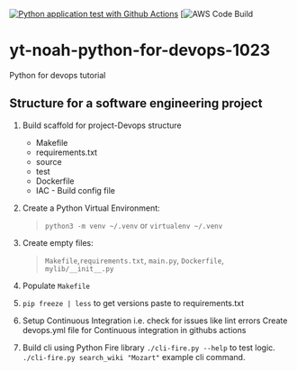 [![Python application test with Github Actions](https://github.com/evinai/yt-noah-python-for-devops-1023/actions/workflows/devops.yml/badge.svg)](https://github.com/evinai/yt-noah-python-for-devops-1023/actions/workflows/devops.yml)
[![AWS Code Build](https://codebuild.us-east-1.amazonaws.com/badges?uuid=eyJlbmNyeXB0ZWREYXRhIjoieVVWOE1tQkFwTkZoZ3kxdW9xeXpGWUFzdTh4VDM1bDNJQlYxOUJWSFdocCtrOWNFbC95UytxcVQ2Z05xcjhpaXNiMVhhSzFEdXlDdm9BU3E0L210c29FPSIsIml2UGFyYW1ldGVyU3BlYyI6InFzOThsOHJPRlIxbmR6VTQiLCJtYXRlcmlhbFNldFNlcmlhbCI6MX0%3D&branch=main)
# yt-noah-python-for-devops-1023
Python for devops tutorial
## Structure for a software engineering project
1. Build scaffold for project-Devops structure
    - Makefile
    - requirements.txt
    - source
    - test
    - Dockerfile
    - IAC - Build config file

2. Create a Python Virtual Environment: 

    > `python3 -m venv ~/.venv` or `virtualenv ~/.venv`
3. Create empty files: 
    > `Makefile`,`requirements.txt`, `main.py`, `Dockerfile`, `mylib/__init__.py`
4. Populate `Makefile`
5. `pip freeze | less` to get versions paste to requirements.txt
6. Setup Continuous Integration i.e. check for issues like lint errors Create devops.yml file for Continuous integration in githubs actions

7. Build cli using Python Fire library `./cli-fire.py --help` to test logic. 
 `./cli-fire.py search_wiki "Mozart"` example cli command.
